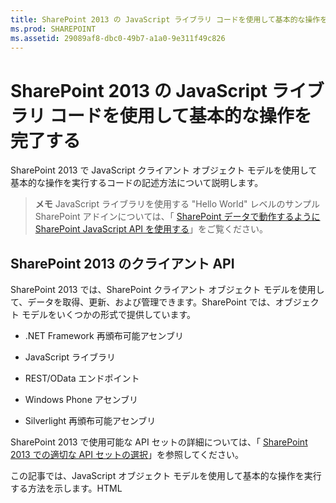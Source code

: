 ```yaml
---
title: SharePoint 2013 の JavaScript ライブラリ コードを使用して基本的な操作を完了する
ms.prod: SHAREPOINT
ms.assetid: 29089af8-dbc0-49b7-a1a0-9e311f49c826
---
```



# SharePoint 2013 の JavaScript ライブラリ コードを使用して基本的な操作を完了する
SharePoint 2013 で JavaScript クライアント オブジェクト モデルを使用して基本的な操作を実行するコードの記述方法について説明します。
> **メモ**
> JavaScript ライブラリを使用する "Hello World" レベルのサンプル SharePoint アドインについては、「 [SharePoint データで動作するように SharePoint JavaScript API を使用する](use-the-sharepoint-javascript-apis-to-work-with-sharepoint-data.md)」をご覧ください。 





## SharePoint 2013 のクライアント API
<a name="ClientAPIs"> </a>

SharePoint 2013 では、SharePoint クライアント オブジェクト モデルを使用して、データを取得、更新、および管理できます。SharePoint では、オブジェクト モデルをいくつかの形式で提供しています。




- .NET Framework 再頒布可能アセンブリ


- JavaScript ライブラリ


- REST/OData エンドポイント


- Windows Phone アセンブリ


- Silverlight 再頒布可能アセンブリ


SharePoint 2013 で使用可能な API セットの詳細については、「 [SharePoint 2013 での適切な API セットの選択](http://msdn.microsoft.com/library/f36645da-77c5-47f1-a2ca-13d4b62b320d%28Office.15%29.aspx)」を参照してください。



この記事では、JavaScript オブジェクト モデルを使用して基本的な操作を実行する方法を示します。HTML <script> タグを使用してオブジェクト モデルへの参照を追加できます。その他のクライアント API の使用方法については、以下の記事を参照してください。




-  [SharePoint 2013 のクライアント ライブラリ コードを使用して基本的な操作を完了する](complete-basic-operations-using-sharepoint-2013-client-library-code.md)


-  [SharePoint 2013 REST エンドポイントを使用して基本的な操作を完了する](complete-basic-operations-using-sharepoint-2013-rest-endpoints.md)


-  [SharePoint 2013 にアクセスする Windows Phone アプリの作成](http://msdn.microsoft.com/library/36681335-f772-4499-8445-f94481bc18e7%28Office.15%29.aspx)


-  [Silverlight オブジェクト モデルを使用する](http://msdn.microsoft.com/library/cea7829d-f360-4052-8b76-91d90bcefd2a%28Office.15%29.aspx)



## SharePoint 2013 での JavaScript クライアント オブジェクト モデルを使用した基本的なタスクの実行
<a name="BasicOps_SPJSOMOps"> </a>

以降のセクションでは、プログラムによって実行できるタスクについて説明します。また、実際の操作を示す JavaScript のコード例も含まれています。



クラウドでホストされるアドインを作成する場合、HTML <script> タグを使用してオブジェクト モデルへの参照を追加できます。クラウドでホストされるアドインでは、すべてのシナリオでアドイン Web が存在するわけではないため、ホスト Web を参照することをお勧めします。 **{StandardTokens}** トークンを使用している場合、 _SPHostUrl_ クエリ文字列パラメーターからホスト Web の URL を取得できます。 **{HostUrl}** トークンを使用している場合は、カスタム定義されたクエリ文字列パラメーターを使用することもできます。ホスト Web の URL を取得したら、JavaScript コードを使用して、オブジェクト モデルへの参照を動的に作成する必要があります。



下記のコード例では、以下のタスクが実行され、JavaScript オブジェクト モデルへの参照が追加されます。




- Microsoft コンテンツ配信ネットワーク (CDN: Content Delivery Network) から AJAX ライブラリを参照します。


- Microsoft CDN から jQuery ライブラリを参照します。


- クエリ文字列からホスト Web の URL を抽出します。


- jQuery で **getScript** 関数を使用して SP.Runtime.js ファイルと SP.js ファイルを読み込みます。ファイルの読み込みが完了すると、プログラムから SharePoint の JavaScript オブジェクト モデルにアクセスできるようになります。


- **execOperation** 関数でフローを続行します。




```

<script
    src="//ajax.aspnetcdn.com/ajax/4.0/1/MicrosoftAjax.js" 
    type="text/javascript">
</script>
<script
    type="text/javascript"
    src="//ajax.aspnetcdn.com/ajax/jQuery/jquery-1.7.2.min.js">
</script>
<script type="text/javascript">
    var hostweburl;

    // Load the required SharePoint libraries.
    $(document).ready(function () {

        // Get the URI decoded URLs.
        hostweburl =
            decodeURIComponent(
                getQueryStringParameter("SPHostUrl")
        );

        // The js files are in a URL in the form:
        // web_url/_layouts/15/resource_file
        var scriptbase = hostweburl + "/_layouts/15/";

        // Load the js files and continue to
        // the execOperation function.
        $.getScript(scriptbase + "SP.Runtime.js",
            function () {
                $.getScript(scriptbase + "SP.js", execOperation);
            }
        );
    });

    // Function to execute basic operations.
    function execOperation() {

        // Continue your program flow here.

    }

    // Function to retrieve a query string value.
    // For production purposes you may want to use
    // a library to handle the query string.
    function getQueryStringParameter(paramToRetrieve) {
        var params =
            document.URL.split("?")[1].split("&amp;");
        var strParams = "";
        for (var i = 0; i < params.length; i = i + 1) {
            var singleParam = params[i].split("=");
            if (singleParam[0] == paramToRetrieve)
                return singleParam[1];
        }
    }
</script>
```

SharePoint ホスト型アドインを作成する場合、HTML <script> タグを使用してオブジェクト モデルへの参照を追加できます。SharePoint によってホストされるアドインのアドイン Web を使用すると、JavaScript オブジェクト モデルを使用するために必要なファイルを相対パスで参照できるようになります。



下記のマークアップでは、次のタスクが実行され、JavaScript オブジェクト モデルへの参照が追加されます。




- Microsoft CDN から AJAX ライブラリを参照します。


- アドイン Web に対する相対 URL を使用して SP.Runtime.js ファイルを参照します。


- アドイン Web に対する相対 URL を使用して SP.js ファイルを参照します。




```

<script
    src="//ajax.aspnetcdn.com/ajax/4.0/1/MicrosoftAjax.js" 
    type="text/javascript">
</script>
<script 
    type="text/javascript" 
    src="/_layouts/15/sp.runtime.js">
</script>
<script 
    type="text/javascript" 
    src="/_layouts/15/sp.js">
</script>
<script type="text/javascript">

    // Continue your program flow here.

</script>```


## SharePoint Web サイトのタスク
<a name="BasicOps_SPWebTasks"> </a>

JavaScript を使用して Web サイトを操作するには、最初に **ClientContext(serverRelativeUrl)** コンストラクターを使用し、URL または URI を渡して特定の要求コンテキストを返します。




### Web サイトのプロパティを取得する

 **ClientContext** クラスの Web プロパティを使用して、指定されたコンテキスト URL に存在する Web サイト オブジェクトのプロパティを指定します。 **load(clientObject)** メソッドを使用して Web サイト オブジェクトを読み込み、 **executeQueryAsync(succeededCallback, failedCallback)** を呼び出すと、この Web サイトのすべてのプロパティにアクセスできるようになります。次の例では、指定した Web サイトのタイトルと説明が表示されますが、既定で返される他のすべてのプロパティが使用可能になるのは、Web サイト オブジェクトを読み込んでクエリを実行した後です。



```

function retrieveWebSite(siteUrl) {
    var clientContext = new SP.ClientContext(siteUrl);
    this.oWebsite = clientContext.get_web();

    clientContext.load(this.oWebsite);

    clientContext.executeQueryAsync(
        Function.createDelegate(this, this.onQuerySucceeded), 
        Function.createDelegate(this, this.onQueryFailed)
    );
}

function onQuerySucceeded(sender, args) {
    alert('Title: ' + this.oWebsite.get_title() + 
        ' Description: ' + this.oWebsite.get_description());
}

function onQueryFailed(sender, args) {
    alert('Request failed. ' + args.get_message() + 
        '\\n' + args.get_stackTrace());
}```


### Web サイトの選択したプロパティのみを取得する

クライアントとサーバーの間で不要なデータが転送されることを抑えるため、Web サイト オブジェクトのすべてのプロパティではなく、指定したプロパティのみを返すこともできます。この場合、LINQ クエリ、または **load(clientObject)** メソッドとラムダ式構文を使用して、サーバーから返すプロパティを指定します。次の例では、 **executeQueryAsync(succeededCallback, failedCallback)** を呼び出した後で、Web サイト オブジェクトのタイトルと作成日付のみが使用可能になります。



```

function retrieveWebSiteProperties(siteUrl) {
    var clientContext = new SP.ClientContext(siteUrl);
    this.oWebsite = clientContext.get_web();

    clientContext.load(this.oWebsite, 'Title', 'Created');

    clientContext.executeQueryAsync(
        Function.createDelegate(this, this.onQuerySucceeded), 
        Function.createDelegate(this, this.onQueryFailed)
    );
}

function onQuerySucceeded(sender, args) {
    alert('Title: ' + this.oWebsite.get_title() + 
        ' Created: ' + this.oWebsite.get_created());
}

function onQueryFailed(sender, args) {
    alert('Request failed. ' + args.get_message() + 
        '\\n' + args.get_stackTrace());
}```


> **メモ**
> 他のプロパティにアクセスしようとした場合、他のプロパティは使用できないため、コードで例外がスローされます。 





### Web サイトのプロパティに書き込む

Web サイトを変更するには、サイトのプロパティを設定し、 **update()** メソッドを呼び出します。この方法はサーバー オブジェクト モデルの機能の仕方に似ていますが、クライアント オブジェクト モデルでは、 **executeQueryAsync(succeededCallback, failedCallback)** を呼び出して、指定したすべてのコマンドのバッチ処理を要求する必要があります。次の例は、指定した Web サイトのタイトルと説明を変更します。



```

function updateWebSite(siteUrl) {
    var clientContext = new SP.ClientContext(siteUrl);
    this.oWebsite = clientContext.get_web();

    this.oWebsite.set_title('Updated Web Site');
    this.oWebsite.set_description('This is an updated Web site.');
    this.oWebsite.update();

    clientContext.load(this.oWebsite, 'Title', 'Description');

    clientContext.executeQueryAsync(
        Function.createDelegate(this, this.onQuerySucceeded), 
        Function.createDelegate(this, this.onQueryFailed)
    );
}

function onQuerySucceeded(sender, args) {
    alert('Title: ' + this.oWebsite.get_title() + 
        ' Description: ' + this.oWebsite.get_description());
}

function onQueryFailed(sender, args) {
    alert('Request failed. ' + args.get_message() + 
        '\\n' + args.get_stackTrace());
}```


## SharePoint リストのタスク
<a name="BasicOps_SPListTasks"> </a>

JavaScript を使用してリスト オブジェクトを操作する方法は、Web サイト オブジェクトの操作方法と似ています。まず、 **ClientContext(serverRelativeUrl)** コンストラクターを使用して URL または URI を渡し、特定の要求コンテキストを返します。次に、 **Web** クラスの **lists** プロパティを使用して、Web サイト内のリストのコレクションを取得できます。




### Web サイト内のすべてのリストのすべてのプロパティを取得する

Web サイトのすべてのリストを返すには、 **load(clientObject)** メソッドを使用してリスト コレクションを読み込んだ後に、 **executeQueryAsync(succeededCallback, failedCallback)** を呼び出します。次の例は、Web サイトの URL とリストの作成日時を表示します。



```

function retrieveAllListProperties(siteUrl) {
    var clientContext = new SP.ClientContext(siteUrl);
    var oWebsite = clientContext.get_web();
    this.collList = oWebsite.get_lists();
    clientContext.load(collList);

    clientContext.executeQueryAsync(
        Function.createDelegate(this, this.onQuerySucceeded), 
        Function.createDelegate(this, this.onQueryFailed)
    );
}

function onQuerySucceeded() {
    var listInfo = '';
    var listEnumerator = collList.getEnumerator();

    while (listEnumerator.moveNext()) {
        var oList = listEnumerator.get_current();
        listInfo += 'Title: ' + oList.get_title() + ' Created: ' + 
            oList.get_created().toString() + '\\n';
    }
    alert(listInfo);
}

function onQueryFailed(sender, args) {
    alert('Request failed. ' + args.get_message() + 
        '\\n' + args.get_stackTrace());
}```


### リストの特定のプロパティのみを表示する

前述の例では、Web サイト内のリストのすべてのプロパティが返されます。クライアントとサーバー間の不必要なデータ転送を削減するために、LINQ クエリ式を使用して、返すプロパティを指定できます。JavaScript では、 **load(clientObject)** メソッドに渡されるクエリ文字列の一部として、 **Include** を指定し、返すプロパティを指定します。次の例では、この方法を使用して、コレクション内の各リストのタイトルと ID のみが返されます。



```

function retrieveSpecificListProperties(siteUrl) {
    var clientContext = new SP.ClientContext(siteUrl);
    var oWebsite = clientContext.get_web();
    this.collList = oWebsite.get_lists();

    clientContext.load(collList, 'Include(Title, Id)');
    clientContext.executeQueryAsync(
        Function.createDelegate(this, this.onQuerySucceeded), 
        Function.createDelegate(this, this.onQueryFailed)
    );
}

function onQuerySucceeded() {
    var listInfo = '';
    var listEnumerator = collList.getEnumerator();

    while (listEnumerator.moveNext()) {
        var oList = listEnumerator.get_current();
        listInfo += 'Title: ' + oList.get_title() + 
            ' ID: ' + oList.get_id().toString() + '\\n';
    }
    alert(listInfo);
}

function onQueryFailed(sender, args) {
    alert('Request failed. ' + args.get_message() + 
        '\\n' + args.get_stackTrace());
}
```


### 取得したリストをコレクションに格納する

次の例に示すように、 **load(clientObject)** メソッドの代わりに **loadQuery(clientObjectCollection, exp)** メソッドを使用して、戻り値を lists プロパティに格納する代わりに別のコレクションに格納できます。



```

function retrieveSpecificListPropertiesToCollection(siteUrl) {
    var clientContext = new SP.ClientContext(siteUrl);
    var oWebsite = clientContext.get_web();
    var collList = oWebsite.get_lists();

    this.listInfoCollection = clientContext.loadQuery(collList, 'Include(Title, Id)');
    clientContext.executeQueryAsync(
        Function.createDelegate(this, this.onQuerySucceeded), 
        Function.createDelegate(this, this.onQueryFailed)
    );
}

function onQuerySucceeded() {
    var listInfo = '';

    for (var i = 0; i < this.listInfoCollection.length; i++) {
        var oList = this.listInfoCollection[i];
        listInfo += 'Title: ' + oList.get_title() + 
            ' ID: ' + oList.get_id().toString();
    }
    alert(listInfo.toString());
}

function onQueryFailed(sender, args) {
    alert('Request failed. ' + args.get_message() + 
        '\\n' + args.get_stackTrace());
}```


### リストの取得にフィルターを適用する

次の例のように、JavaScript クエリ内の **Include** ステートメントをネストして、リストとそのフィールドの両方のメタデータを返すことができます。例では、Web サイト内のすべてのリストからすべてのフィールドが返され、内部名に文字列 "name" が含まれるすべてのフィールドのタイトルと内部名が表示されます。



```

function retrieveAllListsAllFields(siteUrl) {
    var clientContext = new SP.ClientContext(siteUrl);
    var oWebsite = clientContext.get_web();
    var collList = oWebsite.get_lists();

    this.listInfoArray = clientContext.loadQuery(collList, 
        'Include(Title,Fields.Include(Title,InternalName))');

    clientContext.executeQueryAsync(
        Function.createDelegate(this, this.onQuerySucceeded), 
        Function.createDelegate(this, this._onQueryFailed)
    );
}

function onQuerySucceeded() {
    var listInfo = '';

    for (var i = 0; i < this.listInfoArray.length; i++) {
        var oList = this.listInfoArray[i];
        var collField = oList.get_fields();
        var fieldEnumerator = collField.getEnumerator();
        
        while (fieldEnumerator.moveNext()) {
            var oField = fieldEnumerator.get_current();
            var regEx = new RegExp('name', 'ig');
        
            if (regEx.test(oField.get_internalName())) {
                listInfo += '\\nList: ' + oList.get_title() + 
                    '\\n\\tField Title: ' + oField.get_title() + 
                    '\\n\\tField Name: ' + oField.get_internalName();
            }
        }
    }
    alert(listInfo);
}

function onQueryFailed(sender, args) {
    alert('Request failed. ' + args.get_message() + 
        '\\n' + args.get_stackTrace());
}
```


## リストの作成、更新、削除
<a name="BasicOps_SPListCRUD"> </a>

クライアント オブジェクト モデルを使用して行うリストの作成、更新、および削除は, .NET クライアント オブジェクト モデルを使用してこれらの操作を行う場合と同じように動作します。ただし、クライアントの処理は、 **executeQueryAsync(succeededCallback, failedCallback)** 関数を呼び出すまで完了しません。




### リストを作成および更新する

JavaScript を使用してリスト オブジェクトを作成するには、 **ListCreationInformation** オブジェクトを使用してそのプロパティを定義し、そのオブジェクトを **ListCollection** オブジェクトの **add(parameters)** 関数に渡します。次の例では、新しいお知らせリストを作成しています。



```

function createList(siteUrl) {
    var clientContext = new SP.ClientContext(siteUrl);
    var oWebsite = clientContext.get_web();

    var listCreationInfo = new SP.ListCreationInformation();
    listCreationInfo.set_title('My Announcements List');
    listCreationInfo.set_templateType(SP.ListTemplateType.announcements);

    this.oList = oWebsite.get_lists().add(listCreationInfo);

    clientContext.load(oList);
    clientContext.executeQueryAsync(
        Function.createDelegate(this, this.onQuerySucceeded), 
        Function.createDelegate(this, this.onQueryFailed)
    );
}

function onQuerySucceeded() {
    var result = oList.get_title() + ' created.';
    alert(result);
}

function onQueryFailed(sender, args) {
    alert('Request failed. ' + args.get_message() + 
        '\\n' + args.get_stackTrace());
}```

リストを作成した後でリストを更新する必要がある場合は、前の例に変更を加えた次の例に示すように、リスト プロパティを設定し、 **update()** 関数を呼び出してから **executeQueryAsync(succeededCallback, failedCallback)** を呼び出すことができます。





```

.
.
.
.
this.oList = oWebsite.get_lists().add(listCreationInfo);

oList.set_description('New Announcements List');
oList.update();

clientContext.load(oList);
clientContext.executeQueryAsync(
    Function.createDelegate(this, this.onQuerySucceeded), 
    Function.createDelegate(this, this.onQueryFailed)
);```


### リストにフィールドを追加する

リストのフィールド コレクションにフィールドを追加するには、 **FieldCollection** オブジェクトの **add(field)** 関数または **addFieldAsXml(schemaXml, addToDefaultView, options)** 関数を使用します。次の例では、フィールドを作成し、更新してから、 **executeQueryAsync(succeededCallback, failedCallback)** を呼び出しています。



```

function addFieldToList(siteUrl) {
    var clientContext = new SP.ClientContext(siteUrl);

    var oList = clientContext.get_web().get_lists().getByTitle('Announcements');
    this.oField = oList.get_fields().addFieldAsXml(
        '<Field DisplayName=\\'MyField\\' Type=\\'Number\\' />', 
        true, 
        SP.AddFieldOptions.defaultValue
    );

    var fieldNumber = clientContext.castTo(oField,SP.FieldNumber);
    fieldNumber.set_maximumValue(100);
    fieldNumber.set_minimumValue(35);
    fieldNumber.update();

    clientContext.load(oField);
    clientContext.executeQueryAsync(
        Function.createDelegate(this, this.onQuerySucceeded), 
        Function.createDelegate(this, this.onQueryFailed)
    );
}

function onQuerySucceeded() {
    var result = oField.get_title() + ' added.';
    alert(result);
}

function onQueryFailed(sender, args) {
    alert('Request failed. ' + args.get_message() + 
        '\\n' + args.get_stackTrace());
}```


### リストを削除する

リストを削除するには、リスト オブジェクトの **deleteObject()** 関数を呼び出します。以下に例を示します。



```

function deleteList(siteUrl) {
    var clientContext = new SP.ClientContext(siteUrl);
    var oWebsite = clientContext.get_web();
    this.listTitle = 'My Announcements List';

    this.oList = oWebsite.get_lists().getByTitle(listTitle);
    oList.deleteObject();

    clientContext.executeQueryAsync(
        Function.createDelegate(this, this.onQuerySucceeded), 
        Function.createDelegate(this, this.onQueryFailed)
    );
}

function onQuerySucceeded() {
    var result = listTitle + ' deleted.';
    alert(result);
}

function onQueryFailed(sender, args) {
    alert('Request failed. ' + args.get_message() + 
        '\\n' + args.get_stackTrace());
}```


## フォルダーの作成、更新、削除
<a name="BasicOps_FolderTasks"> </a>

JavaScript オブジェクト モデルを使用してフォルダーを操作し、内容を整理できます。以下のセクションでは、フォルダーに対する基本的な操作を実行する方法を示します。




### ドキュメント ライブラリにフォルダーを作成する

フォルダーを作成するには、 **ListItemCreationInformation** オブジェクトを使用して、基になるオブジェクト タイプを **SP.FileSystemObjectType.folder** に設定し、それをパラメーターとして **List** オブジェクトの **addItem(parameters)** 関数に渡します。次の例に示すように、このメソッドによって返されるリスト アイテム オブジェクトのプロパティを設定した後、 **update()** 関数を呼び出します。



```

function createFolder(resultpanel) {
    var clientContext;
    var oWebsite;
    var oList;
    var itemCreateInfo;

    clientContext = new SP.ClientContext.get_current();
    oWebsite = clientContext.get_web();
    oList = oWebsite.get_lists().getByTitle("Shared Documents");

    itemCreateInfo = new SP.ListItemCreationInformation();
    itemCreateInfo.set_underlyingObjectType(SP.FileSystemObjectType.folder);
    itemCreateInfo.set_leafName("My new folder!");
    this.oListItem = oList.addItem(itemCreateInfo);
    this.oListItem.set_item("Title", "My new folder!");
    this.oListItem.update();

    clientContext.load(this.oListItem);
    clientContext.executeQueryAsync(
        Function.createDelegate(this, successHandler),
        Function.createDelegate(this, errorHandler)
    );

    function successHandler() {
        resultpanel.innerHTML = "Go to the " +
            "<a href='../Lists/Shared Documents'>document library</a> " +
            "to see your new folder.";
    }

    function errorHandler() {
        resultpanel.innerHTML =
            "Request failed: " + arguments[1].get_message();
    }
}```


### ドキュメント ライブラリのフォルダーを更新する

フォルダー名を更新するには、 **FileLeafRef** プロパティに書き込んで、 **update()** 関数を呼び出し、 **executeQueryAsync** メソッドを呼び出したときに変更が有効になるようにします。



```

function updateFolder(resultpanel) {
    var clientContext;
    var oWebsite;
    var oList;

    clientContext = new SP.ClientContext.get_current();
    oWebsite = clientContext.get_web();
    oList = oWebsite.get_lists().getByTitle("Shared Documents");

    this.oListItem = oList.getItemById(1);
    this.oListItem.set_item("FileLeafRef", "My updated folder");
    this.oListItem.update();

    clientContext.load(this.oListItem);
    clientContext.executeQueryAsync(
        Function.createDelegate(this, successHandler),
        Function.createDelegate(this, errorHandler)
    );

    function successHandler() {
        resultpanel.innerHTML = "Go to the " +
            "<a href='../Lists/Shared Documents'>document library</a> " +
            "to see your updated folder.";
    }

    function errorHandler() {
        resultpanel.innerHTML = "Request failed: " + arguments[1].get_message();
    }
}```


### ドキュメント ライブラリのフォルダーを削除する

フォルダーを削除するには、オブジェクトの **deleteObject()** 関数を呼び出します。次の例では、 **getFolderByServerRelativeUrl** メソッドを使用してドキュメント ライブラリからフォルダーを取得し、アイテムを削除しています。



```

function deleteFolder(resultpanel) {
    var clientContext;
    var oWebsite;
    var folderUrl;

    clientContext = new SP.ClientContext.get_current();
    oWebsite = clientContext.get_web();

    clientContext.load(oWebsite);
    clientContext.executeQueryAsync(function () {
        folderUrl = oWebsite.get_serverRelativeUrl() + "/Lists/Shared Documents/Folder1";
        this.folderToDelete = oWebsite.getFolderByServerRelativeUrl(folderUrl);
        this.folderToDelete.deleteObject();

        clientContext.executeQueryAsync(
            Function.createDelegate(this, successHandler),
            Function.createDelegate(this, errorHandler)
        );
    }, errorHandler);

    function successHandler() {
        resultpanel.innerHTML = "Go to the " +
            "<a href='../Lists/Shared Documents'>document library</a> " +
            "to make sure the folder is no longer there.";
    }

    function errorHandler() {
        resultpanel.innerHTML = "Request failed: " + arguments[1].get_message();
    }
}```


## ファイルの作成、読み取り、更新、削除
<a name="BasicOps_FileTasks"> </a>

JavaScript オブジェクト モデルを使用してファイルを操作できます。以下のセクションでは、ファイルに対する基本的な操作を実行する方法を示します。




> **メモ**
> JavaScript オブジェクト モデルを使用して操作できるファイルのサイズは 1.5 MB までです。それより大きいファイルをアップロードするには、REST (Representational State Transfer) を使用します。詳細については、「 [](complete-basic-operations-using-sharepoint-2013-rest-endpoints.md#LargeFiles)」を参照してください。 





### ドキュメント ライブラリにファイルを作成する

ファイルを作成するには、次の例に示すように、 **FileCreationInformation** オブジェクトを使用して、URL 属性を設定し、Base64 エンコードしたバイトの配列としてコンテンツを追加します。



```

function createFile(resultpanel) {
    var clientContext;
    var oWebsite;
    var oList;
    var fileCreateInfo;
    var fileContent;

    clientContext = new SP.ClientContext.get_current();
    oWebsite = clientContext.get_web();
    oList = oWebsite.get_lists().getByTitle("Shared Documents");

    fileCreateInfo = new SP.FileCreationInformation();
    fileCreateInfo.set_url("my new file.txt");
    fileCreateInfo.set_content(new SP.Base64EncodedByteArray());
    fileContent = "The content of my new file";

    for (var i = 0; i < fileContent.length; i++) {
    
        fileCreateInfo.get_content().append(fileContent.charCodeAt(i));
    }

    this.newFile = oList.get_rootFolder().get_files().add(fileCreateInfo);

    clientContext.load(this.newFile);
    clientContext.executeQueryAsync(
        Function.createDelegate(this, successHandler),
        Function.createDelegate(this, errorHandler)
    );

    function successHandler() {
        resultpanel.innerHTML =
            "Go to the " +
            "<a href='../Lists/Shared Documents'>document library</a> " +
            "to see your new file.";
    }

    function errorHandler() {
        resultpanel.innerHTML = "Request failed: " + arguments[1].get_message();
    }
}```


### ドキュメント ライブラリのファイルの読み取り

ファイルのコンテンツを読み取るには、次の例に示すように、ファイルの URL に対して **GET** 操作を実行します。



```

function readFile(resultpanel) {
    var clientContext;
    var oWebsite;
    var fileUrl;

    clientContext = new SP.ClientContext.get_current();
    oWebsite = clientContext.get_web();

    clientContext.load(oWebsite);
    clientContext.executeQueryAsync(function () {
        fileUrl = oWebsite.get_serverRelativeUrl() +
            "/Lists/Shared Documents/TextFile1.txt";
        $.ajax({
            url: fileUrl,
            type: "GET"
        })
            .done(Function.createDelegate(this, successHandler))
            .error(Function.createDelegate(this, errorHandler));
    }, errorHandler);

    function successHandler(data) {
        resultpanel.innerHTML =
            "The content of file \\"TextFile1.txt\\": " + data
    }

    function errorHandler() {
        resultpanel.innerHTML =
            "Request failed: " + arguments[2];
    }
}```


### ドキュメント ライブラリのファイルの更新

ファイルのコンテンツを更新するには、次の例に示すように、 **FileCreationInformation** オブジェクトを使用し、 **set_overwrite()** メソッドを使用して上書き属性を true に設定します。



```

function updateFile(resultpanel) {
    var clientContext;
    var oWebsite;
    var oList;
    var fileCreateInfo;
    var fileContent;

    clientContext = new SP.ClientContext.get_current();
    oWebsite = clientContext.get_web();
    oList = oWebsite.get_lists().getByTitle("Shared Documents");

    fileCreateInfo = new SP.FileCreationInformation();
    fileCreateInfo.set_url("TextFile1.txt");
    fileCreateInfo.set_content(new SP.Base64EncodedByteArray());
    fileCreateInfo.set_overwrite(true);
    fileContent = "The updated content of my file";

    for (var i = 0; i < fileContent.length; i++) {

        fileCreateInfo.get_content().append(fileContent.charCodeAt(i));
    }

    this.existingFile = oList.get_rootFolder().get_files().add(fileCreateInfo);

    clientContext.load(this.existingFile);
    clientContext.executeQueryAsync(
        Function.createDelegate(this, successHandler),
        Function.createDelegate(this, errorHandler)
    );

    function successHandler() {
        resultpanel.innerHTML =
            "Go to the " +
            "<a href='../Lists/Shared Documents'>document library</a> " +
            "to see the updated \\"TextFile1.txt\\" file.";
    }

    function errorHandler() {
        resultpanel.innerHTML =
            "Request failed: " + arguments[1].get_message();
    }
}```


### ドキュメント ライブラリのファイルを削除する

ファイルを削除するには、オブジェクトの **deleteObject()** 関数を呼び出します。次の例では、 **getFileByServerRelativeUrl** メソッドを使用してドキュメント ライブラリからファイルを取得し、アイテムを削除しています。



```

function deleteFile(resultpanel) {
    var clientContext;
    var oWebsite;
    var fileUrl;

    clientContext = new SP.ClientContext.get_current();
    oWebsite = clientContext.get_web();

    clientContext.load(oWebsite);
    clientContext.executeQueryAsync(function () {
        fileUrl = oWebsite.get_serverRelativeUrl() +
            "/Lists/Shared Documents/TextFile1.txt";
        this.fileToDelete = oWebsite.getFileByServerRelativeUrl(fileUrl);
        this.fileToDelete.deleteObject();

        clientContext.executeQueryAsync(
            Function.createDelegate(this, successHandler),
            Function.createDelegate(this, errorHandler)
        );
    }, errorHandler);

    function successHandler() {
        resultpanel.innerHTML =
            "Go to the " +
            "<a href='../Lists/Shared Documents'>document library</a> " +
            "to confirm that the \\"TextFile1.txt\\" file has been deleted.";
    }

    function errorHandler() {
        resultpanel.innerHTML = "Request failed: " + arguments[1].get_message();
    }
}```


## SharePoint リスト アイテムのタスク
<a name="BasicOps_SPListItemTasks"> </a>

JavaScript を使用してリストからアイテムを返すには、 **getItemById(id)** 関数を使用して単一のアイテムを返すか、 **getItems(query)** 関数を使用して複数のアイテムを返します。その後、 **load(clientObject)** 関数を使用して、アイテムを表すリスト アイテム オブジェクトを取得します。




### リストからアイテムを取得する

 **getItems(query)** 関数を使用すると、返されるアイテムを指定する Collaborative Application Markup Language (CAML) クエリを定義できます。未定義の **CamlQuery** オブジェクトを渡してリストからすべてのアイテムを返すことも、 **set_viewXml** 関数を使用して CAML クエリを定義し、特定の条件を満たすアイテムを返すこともできます。以下の例では、Title および Body 列の値に加えて、Announcements リストに含まれる、コレクション ID が 10 より大きい最初の 100 アイテムの ID を表示します。



```

function retrieveListItems(siteUrl) {
    var clientContext = new SP.ClientContext(siteUrl);
    var oList = clientContext.get_web().get_lists().getByTitle('Announcements');
    
    var camlQuery = new SP.CamlQuery();
    camlQuery.set_viewXml(
        '<View><Query><Where><Geq><FieldRef Name=\\'ID\\'/>' + 
        '<Value Type=\\'Number\\'>1</Value></Geq></Where></Query>' + 
        '<RowLimit>10</RowLimit></View>'
    );
    this.collListItem = oList.getItems(camlQuery);
    
    clientContext.load(collListItem);
    clientContext.executeQueryAsync(
        Function.createDelegate(this, this.onQuerySucceeded), 
        Function.createDelegate(this, this.onQueryFailed)
    ); 
}

function onQuerySucceeded(sender, args) {
    var listItemInfo = '';
    var listItemEnumerator = collListItem.getEnumerator();
    
    while (listItemEnumerator.moveNext()) {
        var oListItem = listItemEnumerator.get_current();
        listItemInfo += '\\nID: ' + oListItem.get_id() + 
            '\\nTitle: ' + oListItem.get_item('Title') + 
            '\\nBody: ' + oListItem.get_item('Body');
    }

    alert(listItemInfo.toString());
}

function onQueryFailed(sender, args) {
    alert('Request failed. ' + args.get_message() + 
        '\\n' + args.get_stackTrace());
}```


### Include メソッドを使用して ListItem オブジェクトのプロパティにアクセスする

リスト アイテムを返す場合、既定では、 **ListItem** オブジェクトの 4 つのプロパティ ( **displayName**、 **effectiveBasePermissions**、 **hasUniqueRoleAssignments**、および **roleAssignments**) を使用できません。前の例では、これらのプロパティの 1 つにアクセスを試みた場合、 **PropertyOrFieldNotInitializedException** が返されます。これらのプロパティにアクセスするには、次の例に示されているように、 **Include** メソッドをクエリ文字列の一部として使用します。




> **メモ**
> LINQ を使用してクライアント オブジェクト モデルに対するクエリを作成する場合は、サーバー オブジェクト モデルに対するコードを記述する場合にしか使用できない  [LINQ to SharePoint の使用](http://msdn.microsoft.com/ja-jp/library/ee535491.aspx)ではなく、 [LINQ to Objects](http://msdn.microsoft.com/ja-jp/library/bb397919.aspx) を使用します。




```

function retrieveListItemsInclude(siteUrl) {
    var clientContext = new SP.ClientContext(siteUrl);
    var oList = clientContext.get_web().get_lists().getByTitle('Announcements');

    var camlQuery = new SP.CamlQuery();
    camlQuery.set_viewXml('<View><RowLimit>100</RowLimit></View>');
    this.collListItem = oList.getItems(camlQuery);

    clientContext.load(
        collListItem, 
        'Include(Id, DisplayName, HasUniqueRoleAssignments)'
    );
    clientContext.executeQueryAsync(
        Function.createDelegate(this, this.onQuerySucceeded), 
        Function.createDelegate(this, this.onQueryFailed)
    );
}

function onQuerySucceeded(sender, args) {
    var listItemInfo = '';
    var listItemEnumerator = collListItem.getEnumerator();
    
    while (listItemEnumerator.moveNext()) {
        var oListItem = listItemEnumerator.get_current();
        listItemInfo += '\\nID: ' + oListItem.get_id() + 
            '\\nDisplay name: ' + oListItem.get_displayName() + 
            '\\nUnique role assignments: ' + 
            oListItem.get_hasUniqueRoleAssignments();
    }

    alert(listItemInfo.toString());
}

function onQueryFailed(sender, args) {
    alert('Request failed. ' + args.get_message() + 
        '\\n' + args.get_stackTrace());
}
```

この例では **Include** を使用しているので、クエリを実行した後は指定したプロパティのみを使用できます。したがって、指定されているもの以外のプロパティにアクセスしようとすると、 **PropertyOrFieldNotInitializedException** を受け取ります。また、 **get_contentType**、 **get_parentList** など、関数を使用して親オブジェクトのプロパティにアクセスしようとしても、このエラーを受け取ります。




### アイテムの取得に関する制限事項

SharePoint Foundation 2010 内の JavaScript オブジェクト モデルの **loadQuery(clientObjectCollection, exp)** メソッドでは、マネージ オブジェクト モデルで使用される LINQ メソッドと演算子がサポートされません。




## リスト アイテムの作成、更新、削除
<a name="BasicOps_SPListItemCRUD"> </a>

クライアント オブジェクト モデルでは、サーバー オブジェクト モデルとほぼ同じように、リスト アイテムを作成、更新、または削除できます。リスト アイテム オブジェクトを作成し、そのプロパティを設定して、オブジェクトを更新します。リスト アイテム オブジェクトを変更または削除するには、 **ListItemCollection** オブジェクトの **getById(id)** 関数を使用してオブジェクトを返します。次に、プロパティを設定してこのメソッドによって返されるオブジェクトの更新を呼び出すか、オブジェクト独自の削除メソッドを呼び出します。サーバー オブジェクト モデルと異なり、クライアント オブジェクト モデルでは、それぞれの操作の最後で **to executeQueryAsync(succeededCallback, failedCallback)** を呼び出して、サーバー上に変更を反映する必要があります。




### リスト アイテムを作成する

リスト アイテムを作成するには、 **ListItemCreationInformation** オブジェクトを作成し、プロパティを設定して、それをパラメーターとして **List** オブジェクトの **addItem(parameters)** 関数に渡します。次の例で示すように、このメソッドによって返されるリスト アイテム オブジェクトのプロパティを設定し、 **update()** 関数を呼び出します。



```

function createListItem(siteUrl) {
    var clientContext = new SP.ClientContext(siteUrl);
    var oList = clientContext.get_web().get_lists().getByTitle('Announcements');
    
    var itemCreateInfo = new SP.ListItemCreationInformation();
    this.oListItem = oList.addItem(itemCreateInfo);
    oListItem.set_item('Title', 'My New Item!');
    oListItem.set_item('Body', 'Hello World!');
    oListItem.update();

    clientContext.load(oListItem);
    clientContext.executeQueryAsync(
        Function.createDelegate(this, this.onQuerySucceeded), 
        Function.createDelegate(this, this.onQueryFailed)
    );
}

function onQuerySucceeded() {
    alert('Item created: ' + oListItem.get_id());
}

function onQueryFailed(sender, args) {
    alert('Request failed. ' + args.get_message() + 
        '\\n' + args.get_stackTrace());
}```


### リスト アイテムを更新する

ほとんどの場合、リスト アイテム プロパティを設定するには、列インデクサーを使用して割り当てを作成し、 **executeQueryAsync(succeededCallback, failedCallback)** を呼び出すときに、 **update()** 関数を呼び出して変更を反映できます。次の例では、Announcements リストの 3 番目のアイテムのタイトルを設定しています。



```

function updateListItem(siteUrl) {
    var clientContext = new SP.ClientContext(siteUrl);
    var oList = clientContext.get_web().get_lists().getByTitle('Announcements');

    this.oListItem = oList.getItemById(3);
    oListItem.set_item('Title', 'My Updated Title');
    oListItem.update();

    clientContext.executeQueryAsync(
        Function.createDelegate(this, this.onQuerySucceeded), 
        Function.createDelegate(this, this.onQueryFailed)
    );
}

function onQuerySucceeded() {
    alert('Item updated!');
}

function onQueryFailed(sender, args) {
    alert('Request failed. ' + args.get_message() + 
        '\\n' + args.get_stackTrace());
}```


### リスト アイテムを削除する

リスト アイテムを削除するには、オブジェクトで **deleteObject()** 関数を呼び出します。次の例では、 **getItemById(id)** 関数を使用してリストの 2 番目のアイテムを返し、そのアイテムを削除しています。SharePoint では、コレクション内のアイテムを削除しても、そのアイテムの整数の ID が保持されます。したがって、たとえば、リスト内の 2 番目のアイテムの ID が 2 にならない場合があります。存在しないアイテムに対して **deleteObject()** 関数が呼び出された場合は、 **ServerException** が返されます。



```

function deleteListItem(siteUrl) {
    this.itemId = 2;
    var clientContext = new SP.ClientContext(siteUrl);
    var oList = clientContext.get_web().get_lists().getByTitle('Announcements');
    this.oListItem = oList.getItemById(itemId);
    oListItem.deleteObject();

    clientContext.executeQueryAsync(
        Function.createDelegate(this, this.onQuerySucceeded), 
        Function.createDelegate(this, this.onQueryFailed)
    );
}

function onQuerySucceeded() {
    alert('Item deleted: ' + itemId);
}

function onQueryFailed(sender, args) {
    alert('Request failed. ' + args.get_message() + 
        '\\n' + args.get_stackTrace());
}```

たとえば、削除操作によって更新された新しいアイテム数を取得する必要がある場合は、update() メソッドへの呼び出しを含めて、リストを更新します。また、クエリを実行する前に、リスト オブジェクト自体、またはリスト オブジェクト上の **itemCount** プロパティのどちらかを読み込む必要があります。リスト アイテムの開始数と終了数の両方を取得する場合は、前の例に次の変更を加えて、2 つのクエリを実行し、アイテム数を 2 回返す必要があります。





```

function deleteListItemDisplayCount(siteUrl) {
    this.clientContext = new SP.ClientContext(siteUrl);
    this.oList = clientContext.get_web().get_lists().getByTitle('Announcements');
    clientContext.load(oList);

    clientContext.executeQueryAsync(
        Function.createDelegate(this, this.deleteItem), 
        Function.createDelegate(this, this.onQueryFailed)
    );
}

function deleteItem() {
    this.itemId = 58;
    this.startCount = oList.get_itemCount();
    this.oListItem = oList.getItemById(itemId);
    oListItem.deleteObject();

    oList.update();
    clientContext.load(oList);
    
    clientContext.executeQueryAsync(
        Function.createDelegate(this, this.displayCount), 
        Function.createDelegate(this, this.onQueryFailed)
    );
}

function displayCount() {
    var endCount = oList.get_itemCount();
    var listItemInfo = 'Item deleted: ' + itemId + 
        '\\nStart Count: ' +  startCount + 
        ' End Count: ' + endCount;
    
    alert(listItemInfo)
}

function onQueryFailed(sender, args) {
    alert('Request failed. ' + args.get_message() + 
        '\\n' + args.get_stackTrace());
}```


## ホスト Web のオブジェクトへのアクセス
<a name="BasicOps_AccessHostweb"> </a>

アドインの開発中に、ホスト Web にアクセスしてその中のアイテムを操作することが必要になる場合があります。次の例に示すように、 **AppContextSite** オブジェクトを使用して、ホスト Web やその他の SharePoint サイトを参照します。完全なコード サンプルについては、「 [クロスドメイン ライブラリ (JSOM) を使用してホスト Web タイトルを取得する](http://code.msdn.microsoft.com/office/SharePoint-2013-Get-the-563f2a3d)」を参照してください。



```

function execCrossDomainRequest(appweburl, hostweburl) {
    // context: The ClientContext object provides access to
    //      the web and lists objects.
    // factory: Initialize the factory object with the
    //      add-in web URL.
    var context;
    var factory;
    var appContextSite;

    context = new SP.ClientContext(appweburl);
    factory = new SP.ProxyWebRequestExecutorFactory(appweburl);
    context.set_webRequestExecutorFactory(factory);
    appContextSite = new SP.AppContextSite(context, hostweburl);

    this.web = appContextSite.get_web();
    context.load(this.web);

    // Execute the query with all the previous 
    //  options and parameters.
    context.executeQueryAsync(
        Function.createDelegate(this, successHandler), 
        Function.createDelegate(this, errorHandler)
    );

    // Function to handle the success event.
    // Prints the host web's title to the page.
    function successHandler() {
        alert(this.web.get_title());
    }

    // Function to handle the error event.
    // Prints the error message to the page.
    function errorHandler(data, errorCode, errorMessage) {
        alert("Could not complete cross-domain call: " + errorMessage);
    }
}```

前の例では、SharePoint 2013 のクロスドメイン ライブラリを使用してホスト Web にアクセスしています。詳細については、「 [クロスドメイン ライブラリを使用してアドインから SharePoint 2013 のデータにアクセスする](access-sharepoint-2013-data-from-add-ins-using-the-cross-domain-library.md)」を参照してください。




## その他の技術情報
<a name="BasicOps_AddRes"> </a>


-  [SharePoint 2013 のクライアント ライブラリ コードを使用して基本的な操作を完了する](complete-basic-operations-using-sharepoint-2013-client-library-code.md)


-  [SharePoint 2013 REST エンドポイントを使用して基本的な操作を完了する](complete-basic-operations-using-sharepoint-2013-rest-endpoints.md)


-  [SharePoint アドインの開発](develop-sharepoint-add-ins.md)


-  [SharePoint アドインのセキュリティで保護されたデータ アクセスとクライアント オブジェクト モデル](secure-data-access-and-client-object-models-for-sharepoint-add-ins.md)


-  [SharePoint 2013 の外部データの操作](work-with-external-data-in-sharepoint-2013.md)



